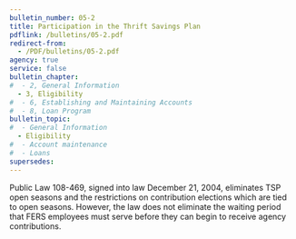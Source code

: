 ```yaml
---
bulletin_number: 05-2
title: Participation in the Thrift Savings Plan
pdflink: /bulletins/05-2.pdf
redirect-from:
  - /PDF/bulletins/05-2.pdf
agency: true
service: false
bulletin_chapter:
#  - 2, General Information
  - 3, Eligibility
#  - 6, Establishing and Maintaining Accounts
#  - 8, Loan Program
bulletin_topic:
#  - General Information
  - Eligibility
#  - Account maintenance
#  - Loans
supersedes:
---
```


Public Law 108-469, signed into law December 21, 2004, eliminates TSP open seasons and the restrictions on contribution elections which are tied to open seasons. However, the law does not eliminate the waiting period that FERS employees must serve before they can begin to receive agency contributions.
